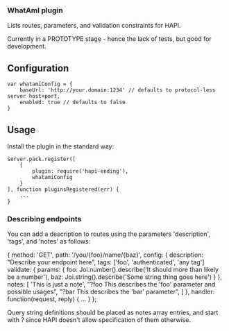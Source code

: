 ### WhatAmI plugin

Lists routes, parameters, and validation constraints for HAPI.

Currently in a PROTOTYPE stage - hence the lack of tests, but good for development.

## Configuration

    var whatamiConfig = {
        baseUrl: 'http://your.domain:1234' // defaults to protocol-less server host+port,
        enabled: true // defaults to false
    }

## Usage

Install the plugin in the standard way:

    server.pack.register([
        {
            plugin: require('hapi-ending'),
            whatamiConfig
        }
    ], function pluginsRegistered(err) {
        ...
    }

### Describing endpoints

You can add a description to routes using the parameters 'description', 'tags', and 'notes' as follows:

{
    method: 'GET',
    path: '/you/{foo}/name/{baz}',
    config: {
        description: "Describe your endpoint here",
        tags: ['foo', 'authenticated', 'any tag']
        validate: {
            params: {
                foo: Joi.number().describe('It should more than likely be a number'),
                baz: Joi.string().describe('Some string thing goes here')
            }
        },
        notes: [
            'This is just a note',
            "?foo This describes the 'foo' parameter and possible usages",
            "?bar This describes the 'bar' parameter",
        ]
    },
    handler: function(request, reply) {
        ...
    }
};

Query string definitions should be placed as notes array entries, and start with ?<parameterName> since HAPI doesn't allow specification of them otherwise.
